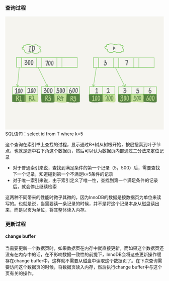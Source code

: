 ### 查询过程
![image](source/5-1.png)
SQL语句：select id from T where k=5

这个查询在索引书上查找的过程，显示通过B+树从树根开始，按层搜索到叶子节点，也就是途中右下角这个数据页，然后可以认为数据页内部通过二分法来定位记录
* 对于普通索引来说，查找到满足条件的第一个记录（5，500）后，需要查找下一个记录，知道碰到第一个不满足k=5条件的记录
* 对于唯一索引来说，由于索引定义了唯一性，查找到第一个满足条件的记录后，就会停止继续检索

这两种不同带来的性能时微乎其微的，因为InnoDB的数据是按数据页为单位来读写的。也就是说，当需要读一条记录的时候，并不是将这个记录本身从磁盘读出来，而是以页为单位，将其整体读入内存。

### 更新过程

#### change buffer
当需要更新一个数据页时，如果数据页在内存中就直接更新，而如果这个数据页还没有在内存中的话，在不影响数据一致性的前提下，InnoDB会将这些更新操作缓存在change buffer中，这样就不需要从磁盘中读取这个数据页了。在下次查询需要访问这个数据页的时候，将数据页读入内存，然后执行change buffer中与这个页有关的操作。